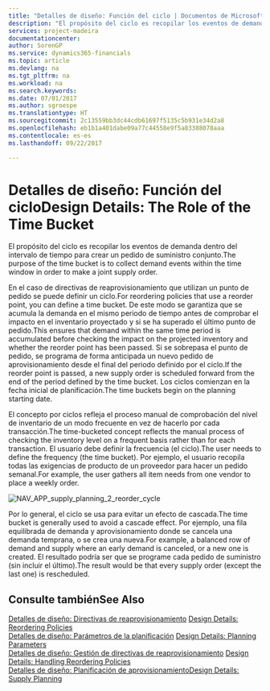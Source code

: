 ```yaml
---
title: "Detalles de diseño: Función del ciclo | Documentos de Microsoft"
description: "El propósito del ciclo es recopilar los eventos de demanda dentro del intervalo de tiempo para crear un pedido de suministro conjunto."
services: project-madeira
documentationcenter: 
author: SorenGP
ms.service: dynamics365-financials
ms.topic: article
ms.devlang: na
ms.tgt_pltfrm: na
ms.workload: na
ms.search.keywords: 
ms.date: 07/01/2017
ms.author: sgroespe
ms.translationtype: HT
ms.sourcegitcommit: 2c13559bb3dc44cdb61697f5135c5b931e34d2a8
ms.openlocfilehash: eb1b1a401dabe09a77c44558e9f5a83388078aaa
ms.contentlocale: es-es
ms.lasthandoff: 09/22/2017

---
```

# <a name="design-details-the-role-of-the-time-bucket"></a><span data-ttu-id="962b3-103">Detalles de diseño: Función del ciclo</span><span class="sxs-lookup"><span data-stu-id="962b3-103">Design Details: The Role of the Time Bucket</span></span>
<span data-ttu-id="962b3-104">El propósito del ciclo es recopilar los eventos de demanda dentro del intervalo de tiempo para crear un pedido de suministro conjunto.</span><span class="sxs-lookup"><span data-stu-id="962b3-104">The purpose of the time bucket is to collect demand events within the time window in order to make a joint supply order.</span></span>  
  
 <span data-ttu-id="962b3-105">En el caso de directivas de reaprovisionamiento que utilizan un punto de pedido se puede definir un ciclo.</span><span class="sxs-lookup"><span data-stu-id="962b3-105">For reordering policies that use a reorder point, you can define a time bucket.</span></span> <span data-ttu-id="962b3-106">De este modo se garantiza que se acumula la demanda en el mismo periodo de tiempo antes de comprobar el impacto en el inventario proyectado y si se ha superado el último punto de pedido.</span><span class="sxs-lookup"><span data-stu-id="962b3-106">This ensures that demand within the same time period is accumulated before checking the impact on the projected inventory and whether the reorder point has been passed.</span></span> <span data-ttu-id="962b3-107">Si se sobrepasa el punto de pedido, se programa de forma anticipada un nuevo pedido de aprovisionamiento desde el final del periodo definido por el ciclo.</span><span class="sxs-lookup"><span data-stu-id="962b3-107">If the reorder point is passed, a new supply order is scheduled forward from the end of the period defined by the time bucket.</span></span> <span data-ttu-id="962b3-108">Los ciclos comienzan en la fecha inicial de planificación.</span><span class="sxs-lookup"><span data-stu-id="962b3-108">The time buckets begin on the planning starting date.</span></span>  
  
 <span data-ttu-id="962b3-109">El concepto por ciclos refleja el proceso manual de comprobación del nivel de inventario de un modo frecuente en vez de hacerlo por cada transacción.</span><span class="sxs-lookup"><span data-stu-id="962b3-109">The time-bucketed concept reflects the manual process of checking the inventory level on a frequent basis rather than for each transaction.</span></span> <span data-ttu-id="962b3-110">El usuario debe definir la frecuencia (el ciclo).</span><span class="sxs-lookup"><span data-stu-id="962b3-110">The user needs to define the frequency (the time bucket).</span></span> <span data-ttu-id="962b3-111">Por ejemplo, el usuario recopila todas las exigencias de producto de un proveedor para hacer un pedido semanal.</span><span class="sxs-lookup"><span data-stu-id="962b3-111">For example, the user gathers all item needs from one vendor to place a weekly order.</span></span>  
  
 ![](media/nav_app_supply_planning_2_reorder_cycle.png "NAV_APP_supply_planning_2_reorder_cycle")  
  
 <span data-ttu-id="962b3-112">Por lo general, el ciclo se usa para evitar un efecto de cascada.</span><span class="sxs-lookup"><span data-stu-id="962b3-112">The time bucket is generally used to avoid a cascade effect.</span></span> <span data-ttu-id="962b3-113">Por ejemplo, una fila equilibrada de demanda y aprovisionamiento donde se cancela una demanda temprana, o se crea una nueva.</span><span class="sxs-lookup"><span data-stu-id="962b3-113">For example, a balanced row of demand and supply where an early demand is canceled, or a new one is created.</span></span> <span data-ttu-id="962b3-114">El resultado podría ser que se programe cada pedido de suministro (sin incluir el último).</span><span class="sxs-lookup"><span data-stu-id="962b3-114">The result would be that every supply order (except the last one) is rescheduled.</span></span>  
  
## <a name="see-also"></a><span data-ttu-id="962b3-115">Consulte también</span><span class="sxs-lookup"><span data-stu-id="962b3-115">See Also</span></span>  
 <span data-ttu-id="962b3-116">[Detalles de diseño: Directivas de reaprovisionamiento](design-details-reordering-policies.md) </span><span class="sxs-lookup"><span data-stu-id="962b3-116">[Design Details: Reordering Policies](design-details-reordering-policies.md) </span></span>  
 <span data-ttu-id="962b3-117">[Detalles de diseño: Parámetros de la planificación](design-details-planning-parameters.md) </span><span class="sxs-lookup"><span data-stu-id="962b3-117">[Design Details: Planning Parameters](design-details-planning-parameters.md) </span></span>  
 <span data-ttu-id="962b3-118">[Detalles de diseño: Gestión de directivas de reaprovisionamiento](design-details-handling-reordering-policies.md) </span><span class="sxs-lookup"><span data-stu-id="962b3-118">[Design Details: Handling Reordering Policies](design-details-handling-reordering-policies.md) </span></span>  
 [<span data-ttu-id="962b3-119">Detalles de diseño: Planificación de aprovisionamiento</span><span class="sxs-lookup"><span data-stu-id="962b3-119">Design Details: Supply Planning</span></span>](design-details-supply-planning.md)
